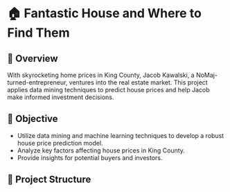 # 🏠 Fantastic House and Where to Find Them  

## 📌 Overview  
With skyrocketing home prices in King County, Jacob Kawalski, a NoMaj-turned-entrepreneur, ventures into the real estate market. This project applies data mining techniques to predict house prices and help Jacob make informed investment decisions.  

## 🎯 Objective  
- Utilize data mining and machine learning techniques to develop a robust house price prediction model.  
- Analyze key factors affecting house prices in King County.  
- Provide insights for potential buyers and investors.  

## 📂 Project Structure  
